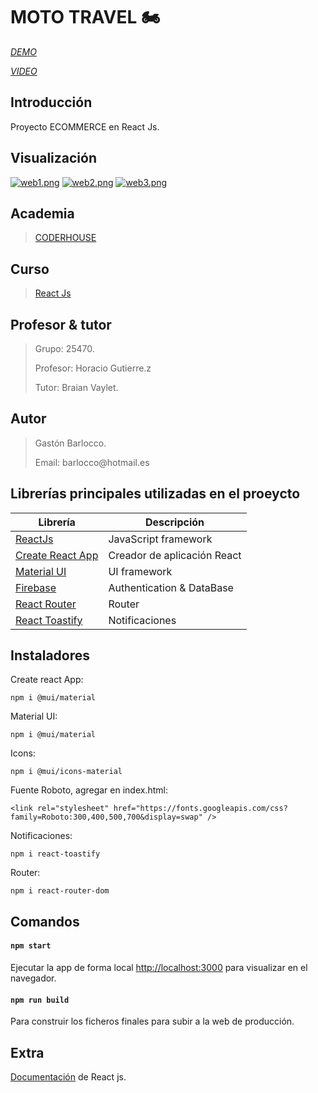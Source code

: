 # MOTO TRAVEL :motorcycle:

*<p>[DEMO](https://mototravelgastonbarlocco.netlify.app)*</p>
*<p>[VIDEO](https://www.youtube.com/watch?v=OtUsP7-1rp8)*</p>

## Introducción
Proyecto ECOMMERCE en React Js.

## Visualización
[![web1.png](https://i.postimg.cc/4dh3hhNZ/web1.png)](https://postimg.cc/Q9hD2CTn)
[![web2.png](https://i.postimg.cc/gkp0nj9F/web2.png)](https://postimg.cc/grMp7YkN)
[![web3.png](https://i.postimg.cc/QNJ3Yqzw/web3.png)](https://postimg.cc/4nyqmpsQ)


## Academia
> [CODERHOUSE](https://www.coderhouse.com.uy)


## Curso
> [React Js](https://www.coderhouse.com.uy/online/reactjs)


## Profesor & tutor
> <p>Grupo: 25470.</p>
> <p>Profesor: Horacio Gutierre.z</p>
> <p>Tutor: Braian Vaylet.</p> 


## Autor
> <p>Gastón Barlocco. </p>
> <p>Email: barlocco@hotmail.es </p>


## Librerías principales utilizadas en el proeycto

| Librería                                                         | Descripción                 |
| ---------------------------------------------------------------- | ----------------------------|
| [ReactJs](https://es.reactjs.org/)                               | JavaScript framework        |
| [Create React App](https://github.com/facebook/create-react-app) | Creador de aplicación React |
| [Material  UI](https://mui.com)                                  | UI framework                |
| [Firebase](https://firebase.google.com/?hl=es)                   | Authentication & DataBase   |
| [React Router](https://reactrouter.com/)                         | Router                      |
| [React Toastify](https://www.npmjs.com/package/react-toastify)   | Notificaciones              |


## Instaladores

Create react App:
``` 
npm i @mui/material  
```

Material UI:
``` 
npm i @mui/material  
```

Icons:
``` 
npm i @mui/icons-material
```

Fuente Roboto, agregar en index.html:
``` 
<link rel="stylesheet" href="https://fonts.googleapis.com/css?family=Roboto:300,400,500,700&display=swap" /> 
```

Notificaciones:
``` 
npm i react-toastify 
```

Router:
``` 
npm i react-router-dom 
```

## Comandos

#### `npm start`
Ejecutar la app de forma local
[http://localhost:3000](http://localhost:3000) para visualizar en el navegador.

#### `npm run build`
Para construir los ficheros finales para subir a la web de producción. 


## Extra
[Documentación](https://reactjs.org/) de React js.